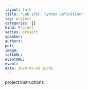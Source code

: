 ```yaml
---
layout: talk
title: "Lab 1(b): Syntax Definition"
tag: project
categories: []
kind: Project
series: project
speaker:
authors:
pdf:
image:
talkURL:
eventURL:
event:
date: 2020-09-08 10:01
---
```


project instructions
